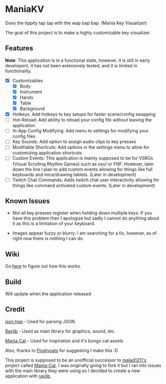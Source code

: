 # ManiaKV
Does the tippity tap tap with the wap bap bap. (Mania Key Visualizer)

The goal of this project is to make a highly customizable key visualizer.

## Features
**Note**: This application is in a functional state, however, it is still in early developent, it has not been extensively tested, and it is limited in functionality.

- [x] Customizables
	- [x] Body
	- [x] Instrument
	- [x] Hands
	- [x] Table
	- [x] Background
- [x] Hotkeys: Add hotkeys to key setups for faster scene/config swapping
- [ ] Hot-Reload: Add ability to reload your config file without leaving the application
- [ ] In-App Config Modifying: Add menu to settings for modifying your config files
- [ ] Key Sounds: Add option to assign audio clips to key presses
- [ ] Modifiable Shortcuts: Add options in the settings menu to allow for customizing application shortcuts
- [ ] Custom Events: This application is mainly supposed to be for VSRGs (Visual Scrolling Rhythm Games) such as osu! or FNF. However, later down the line I plan to add custom events allowing for things like full keyboards and mice/drawing tablets. (Later in development)
- [ ] Twitch Chat Commands: Adds twitch chat user interactivity allowing for things like command activated custom events. (Later in development)

## Known Issues
- Not all key presses register when holding down multiple keys:
If you have this problem then I apologize but sadly I cannot do anything about it as this is a limitation of your keyboard.

- Images appear fuzzy or blurry:
I am searching for a fix, however, as of right now there is nothing I can do.

## Wiki
Go [here](https://github.com/TheModdedChicken/ManiaKV/wiki) to figure out how this works.

## Build
Will update when the application released

## Credit
[json.hpp](https://github.com/nlohmann/json) - Used for parsing JSON.

[Raylib](https://github.com/raysan5/raylib) - Used as main library for graphics, sound, etc.

[Mania Cat](https://github.com/malad1211/Mania-Cat) - Used for inspiration and it's bongo cat assets

Also, thanks to [Floatyoats](https://github.com/Floatyoats) for suggesting I make this :D

This project is supposed to be an unofficial successor to [malad1211's](https://github.com/malad1211) project called [Mania-Cat](https://github.com/malad1211/Mania-Cat). 
I was originally going to fork it but I ran into issues with the main library they were using so I decided to create a new application with [raylib](https://github.com/raysan5/raylib).
